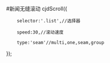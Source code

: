 #新闻无缝滚动
cjdScroll({

		selector:'.list',//选择器

		speed:30,//滚动速度

		type:'seam'//multi,one,seam,group

});
	
	
